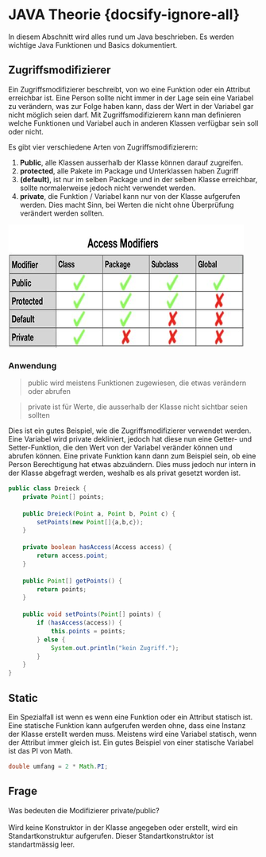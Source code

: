 # JAVA Theorie {docsify-ignore-all}

In diesem Abschnitt wird alles rund um Java beschrieben. Es werden wichtige Java Funktionen und Basics dokumentiert.

## Zugriffsmodifizierer

Ein Zugriffsmodifizierer beschreibt, von wo eine Funktion oder ein Attribut erreichbar ist. Eine Person sollte nicht immer in der Lage sein eine Variabel zu verändern, was zur Folge haben kann, dass der Wert in der Variabel gar nicht möglich seien darf. Mit Zugriffsmodifizierern kann man definieren welche Funktionen und Variabel auch in anderen Klassen verfügbar sein soll oder nicht.

Es gibt vier verschiedene Arten von Zugriffsmodifizierern:
1. **Public**, alle Klassen ausserhalb der Klasse können darauf zugreifen.
2. **protected**, alle Pakete im Package und Unterklassen haben Zugriff
3. **(default)**, ist nur im selben Package und in der selben Klasse erreichbar, sollte normalerweise jedoch nicht verwendet werden.
4. **private**, die Funktion / Variabel kann nur von der Klasse aufgerufen werden. Dies macht Sinn, bei Werten die nicht ohne Überprüfung verändert werden sollten.

![Zugriffsmodifizierer](Zugriffsmodifizierer.jpeg)

### Anwendung

> public wird meistens Funktionen zugewiesen, die etwas verändern oder abrufen

> private ist für Werte, die ausserhalb der Klasse nicht sichtbar seien sollten

Dies ist ein gutes Beispiel, wie die Zugriffsmodifizierer verwendet werden.
Eine Variabel wird private dekliniert, jedoch hat diese nun eine Getter- und Setter-Funktion, die den Wert von der Variabel veränder können und abrufen können.
Eine private Funktion kann dann zum Beispiel sein, ob eine Person Berechtigung hat etwas abzuändern. Dies muss jedoch nur intern in der Klasse abgefragt werden, weshalb es als privat gesetzt worden ist.
```java
public class Dreieck {
    private Point[] points;

    public Dreieck(Point a, Point b, Point c) {
        setPoints(new Point[]{a,b,c});
    }

    private boolean hasAccess(Access access) {
        return access.point;
    }

    public Point[] getPoints() {
        return points;
    }

    public void setPoints(Point[] points) {
        if (hasAccess(access)) {
            this.points = points;
        } else {
            System.out.println("kein Zugriff.");
        }
    }
}
```

## Static

Ein Spezialfall ist wenn es wenn eine Funktion oder ein Attribut statisch ist. Eine statische Funktion kann aufgerufen werden ohne, dass eine Instanz der Klasse erstellt werden muss. Meistens wird eine Variabel statisch, wenn der Attribut immer gleich ist. Ein gutes Beispiel von einer statische Variabel ist das PI von Math.

```java
double umfang = 2 * Math.PI;
```

## Frage


<div class="question-box">
  Was bedeuten die Modifizierer private/public?
</div>
<br>
Wird keine Konstruktor in der Klasse angegeben oder erstellt, wird ein Standartkonstruktur aufgerufen. Dieser Standartkonstruktor ist standartmässig leer.
<br>

